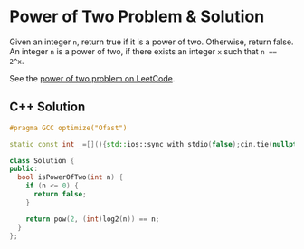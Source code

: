 # Power of Two Problem & Solution

Given an integer `n`, return true if it is a power of two.
Otherwise, return false.
An integer `n` is a power of two, if there exists an integer `x` such that `n == 2^x`.

See the [power of two problem on LeetCode](https://leetcode.com/problems/power-of-two).

## C++ Solution

```cpp
#pragma GCC optimize("Ofast")

static const int _=[](){std::ios::sync_with_stdio(false);cin.tie(nullptr);cout.tie(nullptr);return 0;}();

class Solution {
public:
  bool isPowerOfTwo(int n) {
    if (n <= 0) {
      return false;
    }

    return pow(2, (int)log2(n)) == n;
  }
};
```
